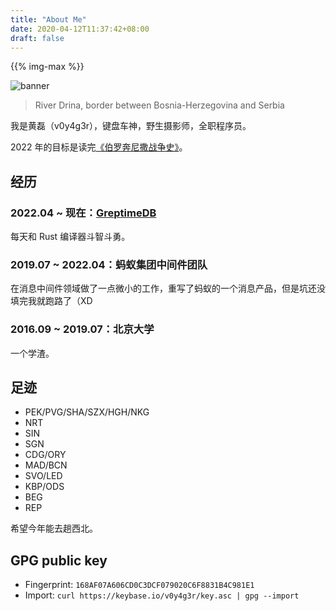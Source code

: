 ```yaml
---
title: "About Me"
date: 2020-04-12T11:37:42+08:00
draft: false
---
```


{{% img-max %}}

![banner](https://gw.alipayobjects.com/zos/antfincdn/oCf%26nwiV%26R/XQARE1908-small.jpg)
> River Drina, border between Bosnia-Herzegovina and Serbia

我是黄磊（v0y4g3r），键盘车神，野生摄影师，全职程序员。

2022 年的目标是读完[《伯罗奔尼撒战争史》](https://book.douban.com/subject/27058898/)。

## 经历

### 2022.04 ~ 现在：[GreptimeDB](https://greptime.com/)

每天和 Rust 编译器斗智斗勇。

### 2019.07 ~ 2022.04：蚂蚁集团中间件团队

在消息中间件领域做了一点微小的工作，重写了蚂蚁的一个消息产品，但是坑还没填完我就跑路了（XD

### 2016.09 ~ 2019.07：北京大学

一个学渣。

## 足迹

- PEK/PVG/SHA/SZX/HGH/NKG
- NRT
- SIN
- SGN
- CDG/ORY
- MAD/BCN
- SVO/LED
- KBP/ODS
- BEG
- REP

希望今年能去趟西北。

## GPG public key
- Fingerprint: `168AF07A606CD0C3DCF079020C6F8831B4C981E1`
- Import: `curl https://keybase.io/v0y4g3r/key.asc | gpg --import`
